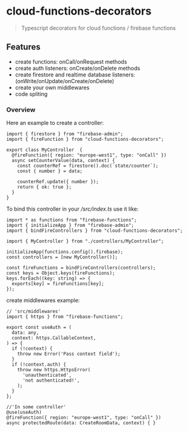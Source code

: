 # cloud-functions-decorators

> Typescript decorators for cloud functions / firebase functions

## Features

- create functions: onCall/onRequest methods
- create auth listeners: onCreate/onDelete methods
- create firestore and realtime database listeners: (onWrite/onUpdate/onCreate/onDelete)
- create your own middlewares
- code spliting

### Overview

Here an example to create a controller:

```
import { firestore } from "firebase-admin";
import { fireFunction } from "cloud-functions-decorators";

export class MyController  {
  @fireFunction({ region: "europe-west1", type: "onCall" })
  async setCounterValue(data, context) {
    const counterRef = firestore().doc(`state/counter`);
    const { number } = data;

    counterRef.update({ number });
    return { ok: true };
  }
}
```

To bind this controller in your _/src/index.ts_ use it like:

```
import * as functions from "firebase-functions";
import { initializeApp } from "firebase-admin";
import { bindFireControllers } from "cloud-functions-decorators";

import { MyController } from "./controllers/MyController";

initializeApp(functions.config().firebase);
const controllers = [new MyController()];

const fireFunctions = bindFireControllers(controllers);
const keys = Object.keys(fireFunctions);
keys.forEach((key: string) => {
  exports[key] = fireFunctions[key];
});
```

create middlewares example:

```
// 'src/middlewares'
import { https } from "firebase-functions";

export const useAuth = (
  data: any,
  context: https.CallableContext,
) => {
  if (!context) {
    throw new Error('Pass context field');
  }
  if (!context.auth) {
    throw new https.HttpsError(
      'unauthenticated',
      'not authenticated!',
    );
  }
};

//'In some controller'
@use(useAuth)
@fireFunction({ region: "europe-west1", type: "onCall" })
async protectedRoute(data: CreateRoomData, context) { }
```
